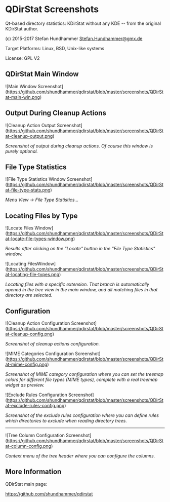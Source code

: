 # QDirStat Screenshots

Qt-based directory statistics: KDirStat without any KDE -- from the original KDirStat author.

(c) 2015-2017 Stefan Hundhammer <Stefan.Hundhammer@gmx.de>

Target Platforms: Linux, BSD, Unix-like systems

License: GPL V2


## QDirStat Main Window

![Main Window Screenshot]
(https://github.com/shundhammer/qdirstat/blob/master/screenshots/QDirStat-main-win.png)

## Output During Cleanup Actions

![Cleanup Action Output Screenshot]
(https://github.com/shundhammer/qdirstat/blob/master/screenshots/QDirStat-cleanup-output.png)

_Screenshot of output during cleanup actions. Of course this window is purely optional._


## File Type Statistics

![File Type Statistics Window Screenshot]
(https://github.com/shundhammer/qdirstat/blob/master/screenshots/QDirStat-file-type-stats.png)

_Menu View -> File Type Statistics..._


## Locating Files by Type

![Locate Files Window]
(https://github.com/shundhammer/qdirstat/blob/master/screenshots/QDirStat-locate-file-types-window.png)

_Results after clicking on the "Locate" button in the "File Type Statistics" window._

![Locating FilesWindow]
(https://github.com/shundhammer/qdirstat/blob/master/screenshots/QDirStat-locating-file-types.png)

_Locating files with a specific extension. That branch is automatically opened
in the tree view in the main window, and all matching files in that directory are selected._


## Configuration


![Cleanup Action Configuration Screenshot]
(https://github.com/shundhammer/qdirstat/blob/master/screenshots/QDirStat-cleanup-config.png)

_Screenshot of cleanup actions configuration._

![MIME Categories Configuration Screenshot]
(https://github.com/shundhammer/qdirstat/blob/master/screenshots/QDirStat-mime-config.png)

_Screenshot of MIME category configuration where you can set the treemap colors
for different file types (MIME types), complete with a real treemap widget as preview._

![Exclude Rules Configuration Screenshot]
(https://github.com/shundhammer/qdirstat/blob/master/screenshots/QDirStat-exclude-rules-config.png)

_Screenshot of the exclude rules configuration where you can define rules which
directories to exclude when reading directory trees._

------------------

![Tree Column Configuration Screenshot]
(https://github.com/shundhammer/qdirstat/blob/master/screenshots/QDirStat-column-config.png)

_Context menu of the tree header where you can configure the columns._


## More Information

QDirStat main page:

https://github.com/shundhammer/qdirstat

